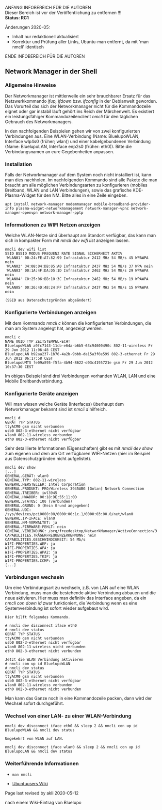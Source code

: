 ANFANG   INFOBEREICH FÜR DIE AUTOREN  
Dieser Bereich ist vor der Veröffentlichung zu entfernen !!!  
**Status: RC1**

Änderungen 2020-05:
+ Inhalt nur redaktionell aktualisiert
+ Korrektur und Prüfung aller Links, Ubuntu-man entfernt, da mit 'man nmcli' identisch

ENDE   INFOBEREICH FÜR DIE AUTOREN

<div class="divider" id="nm on cli"></div>

## Network Manager in der Shell

### Allgemeine Hinweise

Der Networkmanager ist mittlerweile ein sehr brauchbarer Ersatz für das Netzwerkkommando  *ifup, ifdown*  bzw.  *ifconfig*  in der Debianwelt geworden. Das Vorurteil das sich der Networkmanager nicht für die Kommandozeile eignet oder gar instabil läuft gehört ins Reich der Märchenwelt. Es existiert ein leistungsfähiger Kommandozeilenclient  *nmcli*  für den täglichen Gebrauch des Networkmanagers.

In den nachfolgenden Beispielen gehen wir von zwei konfigurierten Verbindungen aus. Eine WLAN-Verbindung (Name: BluelupoWLAN, Interface wlp4s0 (früher; wlan)) und einer kabelgebundenen Verbindung (Name: BluelupoLAN, Interface enp2s0 (früher: eth0)). Bitte die Verbindungsnamen an eure Gegebenheiten anpassen.

### Installation

Falls der Networkmanager auf dem System noch nicht installiert ist, kann man dies nachholen. Im nachfolgenden Kommando sind alle Pakete die man braucht um alle möglichen Verbindungsarten zu konfigurieren (mobiles Breitband, WLAN und LAN Verbindungen), sowie das grafische KDE-Plasma-Widget für den NM. Bitte alles in eine Zeile eingeben.

~~~
apt install network-manager modemmanager mobile-broadband-provider-info plasma-widget-networkmanagement network-manager-vpnc network-manager-openvpn network-manager-pptp
~~~

### Informationen zu WIFI Netzen anzeigen

Welche WLAN-Netze sind überhaupt am Standort verfügbar, das kann man sich in kompakter Form mit  *nmcli dev wifi list*  anzeigen lassen.

~~~
nmcli dev wifi list
SSID BSSID MODUS FREQUENZ RATE SIGNAL SICHERHEIT AKTIV 
'WLAN01' 00:24:FE:A7:82:99 Infrastuktur 2412 MHz 54 MB/s 45 WPAWPA nein 
'WLAN02' 34:08:04:DB:05:A0 Infrastuktur 2437 MHz 54 MB/s 37 WPA nein 
'WLAN03' 00:1A:4F:DA:D5:1D Infrastuktur 2462 MHz 54 MB/s 29 WPAWPA nein 
'WLAN04' C0:25:06:BB:10:3C Infrastuktur 2462 MHz 54 MB/s 19 WPAWPA nein 
'WLAN05' 00:26:4D:4B:24:FF Infrastuktur 2437 MHz 54 MB/s 15 WPAWPA nein 

(SSID aus Datenschutzgründen abgeändert)
~~~

### Konfigurierte Verbindungen anzeigen

Mit dem Kommando  *nmcli c*  können die konfigurierten Verbindungen, die man am System angelegt hat, angezeigt werden.

~~~
nmcli c
NAME UUID TYP ZEITSTEMPEL-ECHT 
BluelupoWLAN a9fc7143-11cb-e64a-b6b5-63c94600490c 802-11-wireless Fr 29 Jun 2012 11:06:48 CEST 
BluelupoLAN b92aa237-1b70-4a2b-9bbb-da15a3f0e599 802-3-ethernet Fr 29 Jun 2012 06:17:58 CEST 
BluelupoUMTS fe09a895-f5fa-4b94-8622-d03c4195721e gsm Fr 29 Jun 2012 10:37:30 CEST 
~~~

Im obigen Beispiel sind drei Verbindungen vorhanden WLAN, LAN und eine Mobile Breitbandverbindung.

### Konfigurierte Geräte anzeigen

Will man wissen welche Geräte (Interfaces) überhaupt dem Networkmanager bekannt sind ist  *nmcli d*  hilfreich.

~~~
nmcli d
GERÄT TYP STATUS 
ttyACM0 gsm nicht verbunden
usb0 802-3-ethernet nicht verfügbar
wlan0 802-11-wireless verbunden 
eth0 802-3-ethernet nicht verfügbar
~~~

Sehr detaillierte Informationen (Eigenschaften) gibt es mit  *nmcli dev show*  zum eigenen und dem am Ort verfügbaren WIFI-Netzen (hier im Beispiel aus Datenschutzgründen nicht aufgelistet).

~~~
nmcli dev show
[...]
GENERAL.GERÄT: wlan0
GENERAL.TYP: 802-11-wireless
GENERAL.HERSTELLER: Intel Corporation
GENERAL.PRODUKT: PRO/Wireless 3945ABG [Golan] Network Connection
GENERAL.TREIBER: iwl3945
GENERAL.HWADDR: 00:18:DE:55:11:0D
GENERAL.STATUS: 100 (verbunden)
GENERAL.GRUND: 0 (Kein Grund angegeben)
GENERAL.UDI: /sys/devices/pci0000:00/0000:00:1c.1/0000:03:00.0/net/wlan0
GENERAL.IP-IFACE: wlan0
GENERAL.NM-VERWALTET: ja
GENERAL.FIRMWARE-FEHLT: nein
GENERAL.VERBINDUNG: /org/freedesktop/NetworkManager/ActiveConnection/3
CAPABILITIES.TRÄGERFREQUENZERKENNUNG: nein
CAPABILITIES.GESCHWINDIGKEIT: 54 Mb/s
WIFI-PROPERTIES.WEP: ja
WIFI-PROPERTIES.WPA: ja
WIFI-PROPERTIES.WPA2: ja
WIFI-PROPERTIES.TKIP: ja
WIFI-PROPERTIES.CCMP: ja
[...]
~~~

### Verbindungen wechseln

Um eine Verbindungsart zu wechseln, z.B. von LAN auf eine WLAN Verbindung, muss man die bestehende aktive Verbindung abbauen und die neue aktivieren. Hier muss man definitiv das Interface angeben, da ein  *nmcli con down id <Name>*  zwar funktioniert, die Verbindung wenn es eine Systemverbindung ist sofort wieder aufgebaut wird.

~~~
Hier hilft folgendes Kommando.

# nmcli dev disconnect iface eth0
# nmcli dev status
GERÄT TYP STATUS 
ttyACM0 gsm nicht verbunden
usb0 802-3-ethernet nicht verfügbar
wlan0 802-11-wireless nicht verbunden
eth0 802-3-ethernet nicht verbunden 
~~~

~~~
Jetzt die WLAN Verbindung aktivieren
# nmcli con up id BluelupoWLAN
# nmcli dev status
GERÄT TYP STATUS 
ttyACM0 gsm nicht verbunden
usb0 802-3-ethernet nicht verfügbar
wlan0 802-11-wireless verbunden
eth0 802-3-ethernet nicht verbunden 
~~~

Man kann das Ganze noch in eine Kommandozeile packen, dann wird der Wechsel sofort durchgeführt.

### Wechsel von einer LAN- zu einer WLAN-Verbindung

~~~
nmcli dev disconnect iface eth0 && sleep 2 && nmcli con up id BluelupoWLAN && nmcli dev status

Umgekehrt von WLAN auf LAN.

nmcli dev disconnect iface wlan0 && sleep 2 && nmcli con up id BluelupoLAN && nmcli dev status
~~~

### Weiterführende Informationen

+       
    ~~~
    man nmcli
    ~~~

+ [Ubuntuusers Wiki](https://wiki.ubuntuusers.de/NetworkManager?redirect=no)

<div id="rev">Page last revised by akli 2020-05-12</div>

nach einem Wiki-Eintrag von Bluelupo
